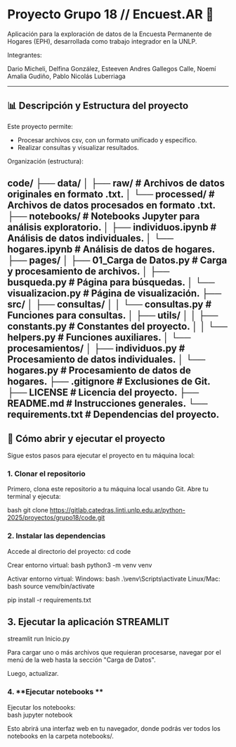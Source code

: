 # Proyecto Grupo 18 // Encuest.AR 🧮

Aplicación para la exploración de datos de la Encuesta Permanente de Hogares (EPH), desarrollada como trabajo integrador en la UNLP.

Integrantes: 

Dario Micheli, Delfina González, Esteeven Andres Gallegos Calle, Noemí Amalia Gudiño, Pablo Nicolás Luberriaga

---

## 📊 Descripción y Estructura del proyecto

Este proyecto permite:
- Procesar archivos csv, con un formato unificado y especifico.
- Realizar consultas y visualizar resultados.

Organización (estructura):

code/
├── data/
│ ├── raw/ # Archivos de datos originales en formato .txt.
│ └── processed/ # Archivos de datos procesados en formato .txt.
├── notebooks/ # Notebooks Jupyter para análisis exploratorio.
│ ├── individuos.ipynb # Análisis de datos individuales.
│ └── hogares.ipynb # Análisis de datos de hogares.
├── pages/
│ ├── 01_Carga de Datos.py # Carga y procesamiento de archivos.
│ ├── busqueda.py # Página para búsquedas.
│ └── visualizacion.py # Página de visualización.
├── src/
│ ├── consultas/
│ │ └── consultas.py # Funciones para consultas.
│ ├── utils/
│ │ ├── constants.py # Constantes del proyecto.
│ │ └── helpers.py # Funciones auxiliares.
│ └── procesamientos/
│ ├── individuos.py # Procesamiento de datos individuales.
│ └── hogares.py # Procesamiento de datos de hogares.
├── .gitignore # Exclusiones de Git.
├── LICENSE # Licencia del proyecto.
├── README.md # Instrucciones generales.
└── requirements.txt # Dependencias del proyecto.
---

## 🚀 Cómo abrir y ejecutar el proyecto

Sigue estos pasos para ejecutar el proyecto en tu máquina local:

### 1. **Clonar el repositorio**
Primero, clona este repositorio a tu máquina local usando Git. Abre tu terminal y ejecuta:

bash git clone https://gitlab.catedras.linti.unlp.edu.ar/python-2025/proyectos/grupo18/code.git 

### 2. **Instalar las dependencias**
Accede al directorio del proyecto: cd code

Crear entorno virtual:
bash python3 -m venv venv

Activar entorno virtual:
Windows: bash .\venv\Scripts\activate
Linux/Mac: bash source venv/bin/activate

pip install -r requirements.txt

## 3. **Ejecutar la aplicación STREAMLIT**
streamlit run Inicio.py

Para cargar uno o más archivos que requieran procesarse, navegar por el menú de la web hasta la sección "Carga de Datos".

Luego, actualizar.

### 4. **Ejecutar notebooks **

Ejecutar los notebooks:     
bash jupyter notebook

Esto abrirá una interfaz web en tu navegador, donde podrás ver todos los notebooks en la carpeta notebooks/.


